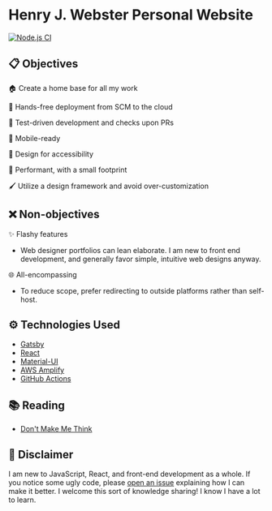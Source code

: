 # Henry J. Webster Personal Website

[![Node.js CI](https://github.com/henrywebster/hwebs-info/actions/workflows/node.js.yml/badge.svg)](https://github.com/henrywebster/hwebs-info/actions/workflows/node.js.yml)

## 📋 Objectives

🏠 Create a home base for all my work

👐 Hands-free deployment from SCM to the cloud

🧪 Test-driven development and checks upon PRs

📱 Mobile-ready

🧍 Design for accessibility

🦶 Performant, with a small footprint

🖌️ Utilize a design framework and avoid over-customization

## ❌ Non-objectives

✨ Flashy features

- Web designer portfolios can lean elaborate. I am new to front end development, and generally favor simple, intuitive web designs anyway.

🌐 All-encompassing

- To reduce scope, prefer redirecting to outside platforms rather than self-host.

## ⚙️ Technologies Used

- [Gatsby](https://www.gatsbyjs.com/)
- [React](https://reactjs.org/)
- [Material-UI](https://material-ui.com/)
- [AWS Amplify](https://aws.amazon.com/amplify/)
- [GitHub Actions](https://github.com/features/actions)

## 📚 Reading

- [Don't Make Me Think](https://sensible.com/dont-make-me-think/)

## 🚨 Disclaimer

I am new to JavaScript, React, and front-end development as a whole.
If you notice some ugly code, please [open an issue](https://github.com/henrywebster/hwebs-info/issues/new) explaining how I can make it better.
I welcome this sort of knowledge sharing!
I know I have a lot to learn.
